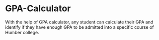 # GPA-Calculator
With the help of GPA calculator, any student can calculate their GPA and identify if they have enough GPA to be admitted into a specific course of Humber college.
